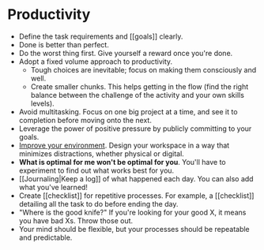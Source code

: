 # Productivity

- Define the task requirements and [[goals]] clearly.
- Done is better than perfect.
- Do the worst thing first. Give yourself a reward once you're done.
- Adopt a fixed volume approach to productivity.
  - Tough choices are inevitable; focus on making them consciously and well.
  - Create smaller chunks. This helps getting in the flow (find the right balance between the challenge of the activity and your own skills levels).
- Avoid multitasking. Focus on one big project at a time, and see it to completion before moving onto the next.
- Leverage the power of positive pressure by publicly committing to your goals.
- [Improve your environment](https://nesslabs.com/neuroscience-of-procrastination). Design your workspace in a way that minimizes distractions, whether physical or digital.
- **What is optimal for me won't be optimal for you**. You'll have to experiment to find out what works best for you.
- [[Journaling|Keep a log]] of what happened each day. You can also add what you've learned!
- Create [[checklist]] for repetitive processes. For example, a [[checklist]] detailing all the task to do before ending the day.
- "Where is the good knife?" If you're looking for your good X, it means you have bad Xs. Throw those out.
- Your mind should be flexible, but your processes should be repeatable and predictable.
